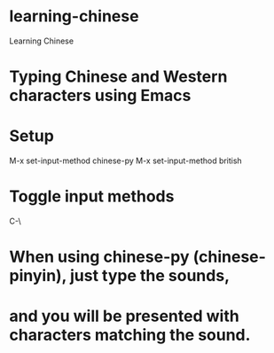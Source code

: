 # learning-chinese
Learning Chinese

# Typing Chinese and Western characters using Emacs

# Setup
M-x set-input-method chinese-py
M-x set-input-method british

# Toggle input methods
C-\

# When using chinese-py (chinese-pinyin), just type the sounds,
# and you will be presented with characters matching the sound.
